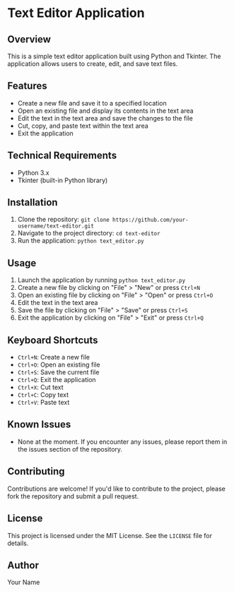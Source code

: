 **Text Editor Application**
===========================

**Overview**
-----------

This is a simple text editor application built using Python and Tkinter. The application allows users to create, edit, and save text files.

**Features**
------------

* Create a new file and save it to a specified location
* Open an existing file and display its contents in the text area
* Edit the text in the text area and save the changes to the file
* Cut, copy, and paste text within the text area
* Exit the application

**Technical Requirements**
-------------------------

* Python 3.x
* Tkinter (built-in Python library)

**Installation**
--------------

1. Clone the repository: `git clone https://github.com/your-username/text-editor.git`
2. Navigate to the project directory: `cd text-editor`
3. Run the application: `python text_editor.py`

**Usage**
-----

1. Launch the application by running `python text_editor.py`
2. Create a new file by clicking on "File" > "New" or press `Ctrl+N`
3. Open an existing file by clicking on "File" > "Open" or press `Ctrl+O`
4. Edit the text in the text area
5. Save the file by clicking on "File" > "Save" or press `Ctrl+S`
6. Exit the application by clicking on "File" > "Exit" or press `Ctrl+Q`

**Keyboard Shortcuts**
---------------------

* `Ctrl+N`: Create a new file
* `Ctrl+O`: Open an existing file
* `Ctrl+S`: Save the current file
* `Ctrl+Q`: Exit the application
* `Ctrl+X`: Cut text
* `Ctrl+C`: Copy text
* `Ctrl+V`: Paste text

**Known Issues**
---------------

* None at the moment. If you encounter any issues, please report them in the issues section of the repository.

**Contributing**
--------------

Contributions are welcome! If you'd like to contribute to the project, please fork the repository and submit a pull request.

**License**
---------

This project is licensed under the MIT License. See the `LICENSE` file for details.

**Author**
---------

Your Name
